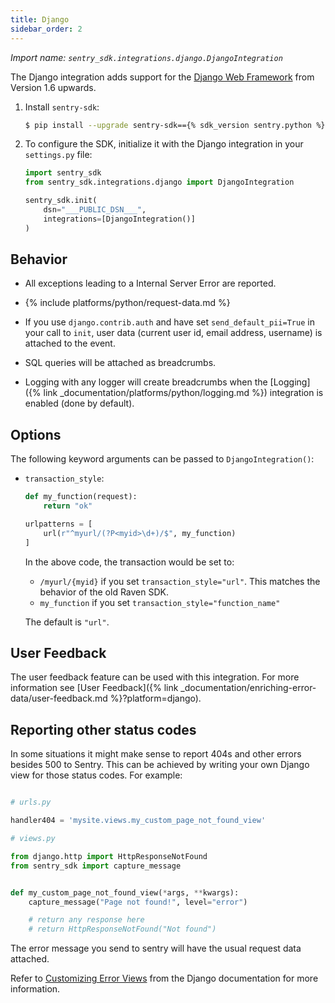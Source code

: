 ```yaml
---
title: Django
sidebar_order: 2
---
```

<!-- WIZARD -->
*Import name: `sentry_sdk.integrations.django.DjangoIntegration`*

The Django integration adds support for the [Django Web Framework](https://www.djangoproject.com/)
from Version 1.6 upwards.

1. Install `sentry-sdk`:

    ```bash
    $ pip install --upgrade sentry-sdk=={% sdk_version sentry.python %}
    ```

2.  To configure the SDK, initialize it with the Django integration in your ``settings.py`` file:

    ```python
    import sentry_sdk
    from sentry_sdk.integrations.django import DjangoIntegration

    sentry_sdk.init(
        dsn="___PUBLIC_DSN___",
        integrations=[DjangoIntegration()]
    )
    ```

<!-- ENDWIZARD -->
## Behavior

* All exceptions leading to a Internal Server Error are reported.

* {% include platforms/python/request-data.md %}

* If you use ``django.contrib.auth`` and have set ``send_default_pii=True`` in your call to ``init``, user data (current user id, email address, username) is attached to the event.

* SQL queries will be attached as breadcrumbs.

* Logging with any logger will create breadcrumbs when the [Logging]({% link _documentation/platforms/python/logging.md %})
  integration is enabled (done by default).

## Options

The following keyword arguments can be passed to `DjangoIntegration()`:

* `transaction_style`:

  ```python
  def my_function(request):
      return "ok"

  urlpatterns = [
      url(r"^myurl/(?P<myid>\d+)/$", my_function)
  ]
  ```

  In the above code, the transaction would be set to:

  * `/myurl/{myid}` if you set `transaction_style="url"`. This matches the behavior of the old Raven SDK.
  * `my_function` if you set `transaction_style="function_name"`

  The default is `"url"`.

## User Feedback

The user feedback feature can be used with this integration.  For more information
see [User Feedback]({% link _documentation/enriching-error-data/user-feedback.md %}?platform=django).

## Reporting other status codes

In some situations it might make sense to report 404s and other errors besides 500 to Sentry. This can be achieved by writing your own Django view for those status codes. For example:

```python

# urls.py

handler404 = 'mysite.views.my_custom_page_not_found_view'

# views.py

from django.http import HttpResponseNotFound
from sentry_sdk import capture_message


def my_custom_page_not_found_view(*args, **kwargs):
    capture_message("Page not found!", level="error")

    # return any response here
    # return HttpResponseNotFound("Not found")
```

The error message you send to sentry will have the usual request data attached.

Refer to [Customizing Error
Views](https://docs.djangoproject.com/en/2.0/topics/http/views/#customizing-error-views)
from the Django documentation for more information.
